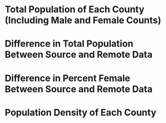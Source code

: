 # Total Population of Each County (Including Male and Female Counts)

# Difference in Total Population Between Source and Remote Data

# Difference in Percent Female Between Source and Remote Data

# Population Density of Each County
